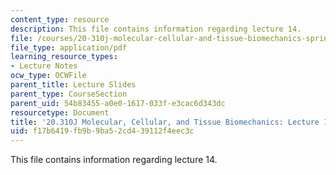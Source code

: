 ```yaml
---
content_type: resource
description: This file contains information regarding lecture 14.
file: /courses/20-310j-molecular-cellular-and-tissue-biomechanics-spring-2015/f17b6419fb9b9ba52cd439112f4eec3c_MIT20_310JS15_Lecture14.pdf
file_type: application/pdf
learning_resource_types:
- Lecture Notes
ocw_type: OCWFile
parent_title: Lecture Slides
parent_type: CourseSection
parent_uid: 54b83455-a0e0-1617-033f-e3cac6d343dc
resourcetype: Document
title: '20.310J Molecular, Cellular, and Tissue Biomechanics: Lecture 14'
uid: f17b6419-fb9b-9ba5-2cd4-39112f4eec3c
---
```

This file contains information regarding lecture 14.

